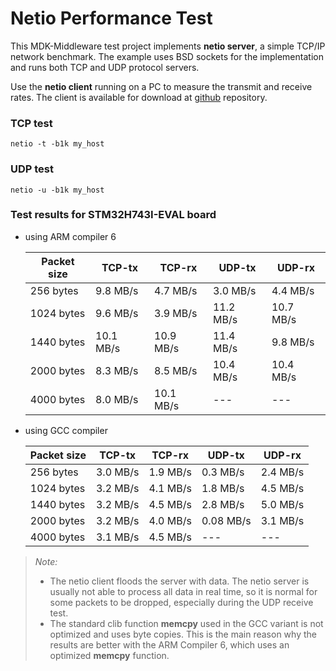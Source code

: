 # Netio Performance Test

This MDK-Middleware test project implements **netio server**, a simple TCP/IP
network benchmark. The example uses BSD sockets for the implementation and runs both
TCP and UDP protocol servers.

Use the **netio client** running on a PC to measure the transmit and receive rates.
The client is available for download at
[github](https://github.com/kai-uwe-rommel/netio/releases/tag/1.33) repository.

### TCP test

```shell
netio -t -b1k my_host  
```

### UDP test

```shell
netio -u -b1k my_host  
```

### Test results for STM32H743I-EVAL board

- using ARM compiler 6

  | Packet size |   TCP-tx   |  TCP-rx   |  UDP-tx    |  UDP-rx   |
  | ----------- | ---------- | --------- | ---------- | --------- |
  |  256 bytes  |  9.8 MB/s  |  4.7 MB/s | 3.0 MB/s   |  4.4 MB/s |
  | 1024 bytes  |  9.6 MB/s  |  3.9 MB/s |  11.2 MB/s | 10.7 MB/s |
  | 1440 bytes  | 10.1 MB/s  | 10.9 MB/s |  11.4 MB/s |  9.8 MB/s |
  | 2000 bytes  |  8.3 MB/s  |  8.5 MB/s |  10.4 MB/s | 10.4 MB/s |
  | 4000 bytes  |  8.0 MB/s  | 10.1 MB/s |    ---     |   ---     |

- using GCC compiler

  | Packet size |   TCP-tx   |  TCP-rx   |  UDP-tx    |  UDP-rx   |
  | ----------- | ---------- | --------- | ---------- | --------- |
  |  256 bytes  |  3.0 MB/s  | 1.9 MB/s  |  0.3 MB/s  | 2.4 MB/s  |
  | 1024 bytes  |  3.2 MB/s  | 4.1 MB/s  |  1.8 MB/s  | 4.5 MB/s  |
  | 1440 bytes  |  3.2 MB/s  | 4.5 MB/s  |  2.8 MB/s  | 5.0 MB/s  |
  | 2000 bytes  |  3.2 MB/s  | 4.0 MB/s  |  0.08 MB/s | 3.1 MB/s  |
  | 4000 bytes  |  3.1 MB/s  | 4.5 MB/s  |    ---     |   ---     |

> *Note:*
>
> - The netio client floods the server with data. The netio server is usually not able
>   to process all data in real time, so it is normal for some packets to be dropped,
>   especially during the UDP receive test.
> - The standard clib function **memcpy** used in the GCC variant is not optimized
>   and uses byte copies. This is the main reason why the results are better with
>   the ARM Compiler 6, which uses an optimized **memcpy** function.
